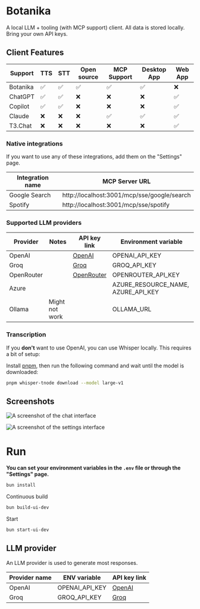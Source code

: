 # Botanika

A local LLM + tooling (with MCP support) client. All data is stored locally. Bring your own API keys.

## Client Features

| Support  | TTS | STT | Open source | MCP Support | Desktop App | Web App |
|----------|-----|-----|-------------|-------------|-------------|---------|
| Botanika | ✅   | ✅   | ✅           | ✅           | ✅           | ❌       |
| ChatGPT  | ✅   | ✅   | ❌           | ❌           | ❌           | ✅       |
| Copilot  | ✅   | ✅   | ❌           | ❌           | ❌           | ✅       |
| Claude   | ❌   | ❌   | ❌           | ✅           | ✅           | ✅       |
| T3.Chat  | ❌   | ❌   | ❌           | ❌           | ❌           | ✅       |

### Native integrations

If you want to use any of these integrations, add them on the "Settings" page.

| Integration name | MCP Server URL                               |
|------------------|----------------------------------------------|
| Google Search    | http://localhost:3001/mcp/sse/google/search |
| Spotify          | http://localhost:3001/mcp/sse/spotify       |

### Supported LLM providers

| Provider   | Notes          | API key link                                           | Environment variable               |
|------------|----------------|--------------------------------------------------------|------------------------------------|
| OpenAI     |                | [OpenAI](https://platform.openai.com/account/api-keys) | OPENAI_API_KEY                     |
| Groq       |                | [Groq](https://console.groq.com/keys)                  | GROQ_API_KEY                       |
| OpenRouter |                | [OpenRouter](https://openrouter.ai/settings/keys)      | OPENROUTER_API_KEY                 |
| Azure      |                |                                                        | AZURE_RESOURCE_NAME, AZURE_API_KEY |
| Ollama     | Might not work |                                                        | OLLAMA_URL                         |

### Transcription

If you **don't** want to use OpenAI, you can use Whisper locally. This requires a bit of setup:

Install [pnpm](https://pnpm.io/installation), then run the following command and wait until the model is downloaded:

```bash
pnpm whisper-tnode download --model large-v1
```

## Screenshots

![A screenshot of the chat interface](https://github.com/user-attachments/assets/8ea3df6a-00f6-4c6e-aea7-4562551af144)

![A screenshot of the settings interface](https://github.com/user-attachments/assets/07c61f0c-1d23-4e98-9b15-305f131c8908)


# Run

**You can set your environment variables in the `.env` file or through the "Settings" page.**

```bash
bun install
```

Continuous build
```bash
bun build-ui-dev
```

Start
```bash
bun start-ui-dev
```

## LLM provider

An LLM provider is used to generate most responses.

| Provider name | ENV variable   | API key link                                           |
|---------------|----------------|--------------------------------------------------------|
| OpenAI        | OPENAI_API_KEY | [OpenAI](https://platform.openai.com/account/api-keys) |
| Groq          | GROQ_API_KEY   | [Groq](https://console.groq.com/keys)                  |
